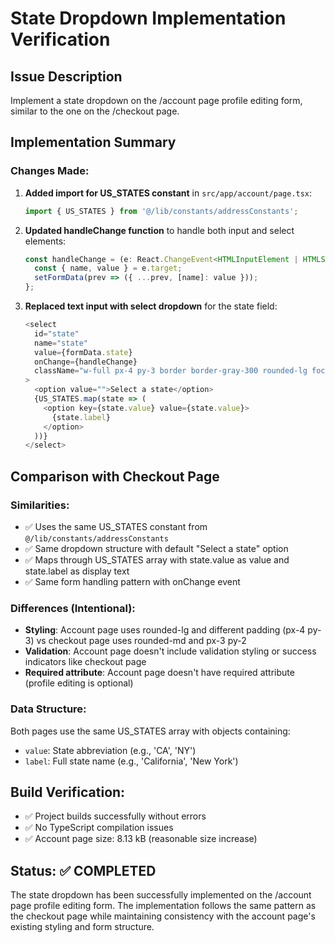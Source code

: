 # State Dropdown Implementation Verification

## Issue Description
Implement a state dropdown on the /account page profile editing form, similar to the one on the /checkout page.

## Implementation Summary

### Changes Made:
1. **Added import for US_STATES constant** in `src/app/account/page.tsx`:
   ```typescript
   import { US_STATES } from '@/lib/constants/addressConstants';
   ```

2. **Updated handleChange function** to handle both input and select elements:
   ```typescript
   const handleChange = (e: React.ChangeEvent<HTMLInputElement | HTMLSelectElement>) => {
     const { name, value } = e.target;
     setFormData(prev => ({ ...prev, [name]: value }));
   };
   ```

3. **Replaced text input with select dropdown** for the state field:
   ```typescript
   <select
     id="state"
     name="state"
     value={formData.state}
     onChange={handleChange}
     className="w-full px-4 py-3 border border-gray-300 rounded-lg focus:outline-none focus:ring-2 focus:ring-primary/20 focus:border-primary transition-colors"
   >
     <option value="">Select a state</option>
     {US_STATES.map(state => (
       <option key={state.value} value={state.value}>
         {state.label}
       </option>
     ))}
   </select>
   ```

## Comparison with Checkout Page

### Similarities:
- ✅ Uses the same US_STATES constant from `@/lib/constants/addressConstants`
- ✅ Same dropdown structure with default "Select a state" option
- ✅ Maps through US_STATES array with state.value as value and state.label as display text
- ✅ Same form handling pattern with onChange event

### Differences (Intentional):
- **Styling**: Account page uses rounded-lg and different padding (px-4 py-3) vs checkout page uses rounded-md and px-3 py-2
- **Validation**: Account page doesn't include validation styling or success indicators like checkout page
- **Required attribute**: Account page doesn't have required attribute (profile editing is optional)

### Data Structure:
Both pages use the same US_STATES array with objects containing:
- `value`: State abbreviation (e.g., 'CA', 'NY')
- `label`: Full state name (e.g., 'California', 'New York')

## Build Verification:
- ✅ Project builds successfully without errors
- ✅ No TypeScript compilation issues
- ✅ Account page size: 8.13 kB (reasonable size increase)

## Status: ✅ COMPLETED
The state dropdown has been successfully implemented on the /account page profile editing form. The implementation follows the same pattern as the checkout page while maintaining consistency with the account page's existing styling and form structure.